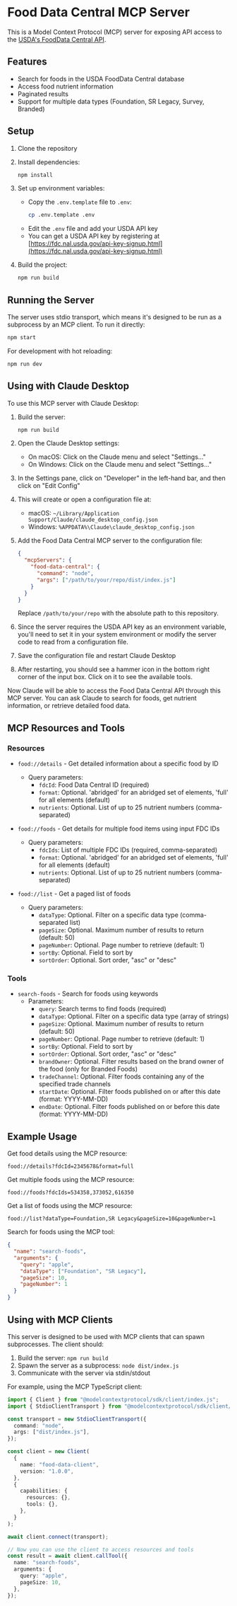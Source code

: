 # Food Data Central MCP Server

This is a Model Context Protocol (MCP) server for exposing API access to
the [USDA's FoodData Central API](https://fdc.nal.usda.gov/api-guide).

## Features

- Search for foods in the USDA FoodData Central database
- Access food nutrient information
- Paginated results
- Support for multiple data types (Foundation, SR Legacy, Survey, Branded)

## Setup

1. Clone the repository
2. Install dependencies:
   ```bash
   npm install
   ```
3. Set up environment variables:

   - Copy the `.env.template` file to `.env`:
     ```bash
     cp .env.template .env
     ```
   - Edit the `.env` file and add your USDA API key
   - You can get a USDA API key by registering at [https://fdc.nal.usda.gov/api-key-signup.html](https://fdc.nal.usda.gov/api-key-signup.html)

4. Build the project:
   ```bash
   npm run build
   ```

## Running the Server

The server uses stdio transport, which means it's designed to be run as a subprocess by an MCP client. To run it directly:

```bash
npm start
```

For development with hot reloading:

```bash
npm run dev
```

## Using with Claude Desktop

To use this MCP server with Claude Desktop:

1. Build the server:

   ```bash
   npm run build
   ```

2. Open the Claude Desktop settings:

   - On macOS: Click on the Claude menu and select "Settings..."
   - On Windows: Click on the Claude menu and select "Settings..."

3. In the Settings pane, click on "Developer" in the left-hand bar, and then click on "Edit Config"

4. This will create or open a configuration file at:

   - macOS: `~/Library/Application Support/Claude/claude_desktop_config.json`
   - Windows: `%APPDATA%\Claude\claude_desktop_config.json`

5. Add the Food Data Central MCP server to the configuration file:

   ```json
   {
     "mcpServers": {
       "food-data-central": {
         "command": "node",
         "args": ["/path/to/your/repo/dist/index.js"]
       }
     }
   }
   ```

   Replace `/path/to/your/repo` with the absolute path to this repository.

6. Since the server requires the USDA API key as an environment variable, you'll need to set it in your system environment or modify the server code to read from a configuration file.

7. Save the configuration file and restart Claude Desktop

8. After restarting, you should see a hammer icon in the bottom right corner of the input box. Click on it to see the available tools.

Now Claude will be able to access the Food Data Central API through this MCP server. You can ask Claude to search for foods, get nutrient information, or retrieve detailed food data.

## MCP Resources and Tools

### Resources

- `food://details` - Get detailed information about a specific food by ID

  - Query parameters:
    - `fdcId`: Food Data Central ID (required)
    - `format`: Optional. 'abridged' for an abridged set of elements, 'full' for all elements (default)
    - `nutrients`: Optional. List of up to 25 nutrient numbers (comma-separated)

- `food://foods` - Get details for multiple food items using input FDC IDs

  - Query parameters:
    - `fdcIds`: List of multiple FDC IDs (required, comma-separated)
    - `format`: Optional. 'abridged' for an abridged set of elements, 'full' for all elements (default)
    - `nutrients`: Optional. List of up to 25 nutrient numbers (comma-separated)

- `food://list` - Get a paged list of foods
  - Query parameters:
    - `dataType`: Optional. Filter on a specific data type (comma-separated list)
    - `pageSize`: Optional. Maximum number of results to return (default: 50)
    - `pageNumber`: Optional. Page number to retrieve (default: 1)
    - `sortBy`: Optional. Field to sort by
    - `sortOrder`: Optional. Sort order, "asc" or "desc"

### Tools

- `search-foods` - Search for foods using keywords
  - Parameters:
    - `query`: Search terms to find foods (required)
    - `dataType`: Optional. Filter on a specific data type (array of strings)
    - `pageSize`: Optional. Maximum number of results to return (default: 50)
    - `pageNumber`: Optional. Page number to retrieve (default: 1)
    - `sortBy`: Optional. Field to sort by
    - `sortOrder`: Optional. Sort order, "asc" or "desc"
    - `brandOwner`: Optional. Filter results based on the brand owner of the food (only for Branded Foods)
    - `tradeChannel`: Optional. Filter foods containing any of the specified trade channels
    - `startDate`: Optional. Filter foods published on or after this date (format: YYYY-MM-DD)
    - `endDate`: Optional. Filter foods published on or before this date (format: YYYY-MM-DD)

## Example Usage

Get food details using the MCP resource:

```
food://details?fdcId=2345678&format=full
```

Get multiple foods using the MCP resource:

```
food://foods?fdcIds=534358,373052,616350
```

Get a list of foods using the MCP resource:

```
food://list?dataType=Foundation,SR Legacy&pageSize=10&pageNumber=1
```

Search for foods using the MCP tool:

```json
{
  "name": "search-foods",
  "arguments": {
    "query": "apple",
    "dataType": ["Foundation", "SR Legacy"],
    "pageSize": 10,
    "pageNumber": 1
  }
}
```

## Using with MCP Clients

This server is designed to be used with MCP clients that can spawn subprocesses. The client should:

1. Build the server: `npm run build`
2. Spawn the server as a subprocess: `node dist/index.js`
3. Communicate with the server via stdin/stdout

For example, using the MCP TypeScript client:

```typescript
import { Client } from "@modelcontextprotocol/sdk/client/index.js";
import { StdioClientTransport } from "@modelcontextprotocol/sdk/client/stdio.js";

const transport = new StdioClientTransport({
  command: "node",
  args: ["dist/index.js"],
});

const client = new Client(
  {
    name: "food-data-client",
    version: "1.0.0",
  },
  {
    capabilities: {
      resources: {},
      tools: {},
    },
  }
);

await client.connect(transport);

// Now you can use the client to access resources and tools
const result = await client.callTool({
  name: "search-foods",
  arguments: {
    query: "apple",
    pageSize: 10,
  },
});
```
